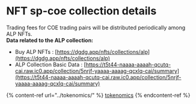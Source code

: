 # NFT sp-coe collection details

Trading fees for COE trading pairs will be distributed periodically among ALP NFTs.\
**Data related to the ALP collection:**

* Buy ALP NFTs : [https://dgdg.app/nfts/collections/alp](https://dgdg.app/nfts/collections/alp)
* ALP Collection Basic Data : [https://t5t44-naaaa-aaaah-qcutq-cai.raw.ic0.app/collection/5nrjf-yaaaa-aaaag-qcxlq-cai/summary](https://t5t44-naaaa-aaaah-qcutq-cai.raw.ic0.app/collection/5nrjf-yaaaa-aaaag-qcxlq-cai/summary)

{% content-ref url="../tokenomics/" %}
[tokenomics](../tokenomics/)
{% endcontent-ref %}
